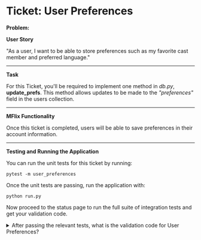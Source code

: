 Ticket: User Preferences
========================

**Problem:**

**User Story**

"As a user, I want to be able to store preferences such as my favorite cast member and preferred language."

---

**Task**

For this Ticket, you'll be required to implement one method in _db.py_, **update_prefs**. This method allows updates to be made to the _"preferences"_ field in the users collection.

---

**MFlix Functionality**

Once this ticket is completed, users will be able to save preferences in their account information.

---

**Testing and Running the Application**

You can run the unit tests for this ticket by running:

```
pytest -m user_preferences
```

Once the unit tests are passing, run the application with:

```
python run.py
```

Now proceed to the status page to run the full suite of integration tests and get your validation code.

<details> 
  <summary>After passing the relevant tests, what is the validation code for User Preferences?</summary>
   Answer: 5aabe31503ac76bc4f73e267
</details>